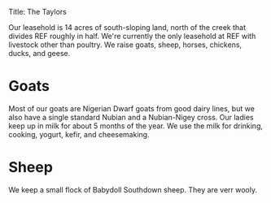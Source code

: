 Title: The Taylors

Our leasehold is 14 acres of south-sloping land, north of the creek that divides REF roughly in half. We're currently the only leasehold at REF with livestock other than poultry. We raise goats, sheep, horses, chickens, ducks, and geese. 

Goats
===
Most of our goats are Nigerian Dwarf goats from good dairy lines, but we also have a single standard Nubian and a Nubian-Nigey cross. Our ladies keep up in milk for about 5 months of the year. We use the milk for drinking, cooking, yogurt, kefir, and cheesemaking.

Sheep
===
We keep a small flock of Babydoll Southdown sheep. They are verr wooly.
